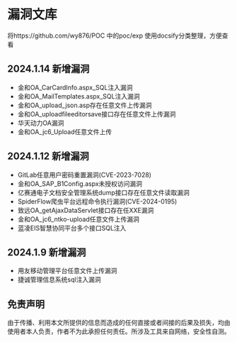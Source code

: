 # 漏洞文库
将https://github.com/wy876/POC 中的poc/exp 使用docsify分类整理，方便查看

## 2024.1.14 新增漏洞
- 金和OA_CarCardInfo.aspx_SQL注入漏洞
- 金和OA_MailTemplates.aspx_SQL注入漏洞
- 金和OA_upload_json.asp存在任意文件上传漏洞
- 金和OA_uploadfileeditorsave接口存在任意文件上传漏洞
- 华天动力OA漏洞
- 金和OA_jc6_Upload任意文件上传

## 2024.1.12 新增漏洞
- GitLab任意用户密码重置漏洞(CVE-2023-7028)
- 金和OA_SAP_B1Config.aspx未授权访问漏洞
- 亿赛通电子文档安全管理系统dump接口存在任意文件读取漏洞
- SpiderFlow爬虫平台远程命令执行漏洞(CVE-2024-0195)
- 致远OA_getAjaxDataServlet接口存在任XXE漏洞
- 金和OA_jc6_ntko-upload任意文件上传漏洞
- 蓝凌EIS智慧协同平台多个接口SQL注入
  
## 2024.1.9 新增漏洞
- 用友移动管理平台任意文件上传漏洞
- 捷诚管理信息系统sql注入漏洞


## 免责声明
由于传播、利用本文所提供的信息而造成的任何直接或者间接的后果及损失，均由使用者本人负责，作者不为此承担任何责任。所涉及工具来自网络，安全性自测。

